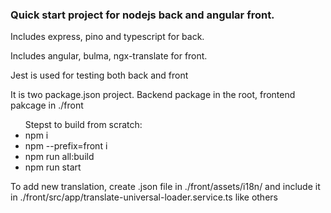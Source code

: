 <h3>Quick start project for nodejs back and angular front.</h3>
<p>Includes express, pino and typescript for back.</p>
<p>Includes angular, bulma, ngx-translate for front.</p>
<p>Jest is used for testing both back and front</p>

<p>It is two package.json project. Backend package in the root, frontend pakcage in ./front</p>

<p>
    <ul>
    Stepst to build from scratch:
        <li>npm i</li>
        <li>npm --prefix=front i</li>
        <li>npm run all:build</li>
        <li>npm run start</li>
    </ul>
<p>

<p>To add new translation, create .json file in ./front/assets/i18n/ and include it in ./front/src/app/translate-universal-loader.service.ts like others</p>

